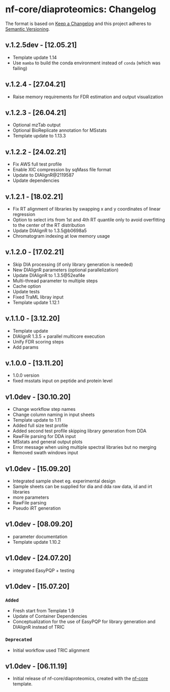 # nf-core/diaproteomics: Changelog

The format is based on [Keep a Changelog](https://keepachangelog.com/en/1.0.0/)
and this project adheres to [Semantic Versioning](https://semver.org/spec/v2.0.0.html).

## v.1.2.5dev - [12.05.21]

- Template update 1.14
- Use `mamba` to build the conda environment instead of `conda` (which was failing)

## v.1.2.4 - [27.04.21]

- Raise memory requirements for FDR estimation and output visualization

## v.1.2.3 - [26.04.21]

- Optional mzTab output
- Optional BioReplicate annotation for MSstats
- Template update to 1.13.3

## v.1.2.2 - [24.02.21]

- Fix AWS full test profile
- Enable XIC compression by sqMass file format
- Update to DIAlignR@2119587
- Update dependencies

## v.1.2.1 - [18.02.21]

- Fix RT alignment of libraries by swapping x and y coordinates of linear regression
- Option to select irts from 1st and 4th RT quantile only to avoid overfitting to the center of the RT distribution
- Update DIAlignR to 1.3.5@b0698a5
- Chromatogram indexing at low memory usage

## v.1.2.0 - [17.02.21]

- Skip DIA processing (if only library generation is needed)
- New DIAlignR parameters (optional parallelization)
- Update DIAlignR to 1.3.5@52eaf4e
- Multi-thread parameter to multiple steps
- Cache option
- Update tests
- Fixed TraML libray input
- Template update 1.12.1

## v.1.1.0 - [3.12.20]

- Template update
- DIAlignR 1.3.5 + parallel multicore execution
- Unify FDR scoring steps
- Add params

## v.1.0.0 - [13.11.20]

- 1.0.0 version
- fixed msstats input on peptide and protein level

## v1.0dev - [30.10.20]

- Change workflow step names
- Change column naming in input sheets
- Template update to 1.11
- Added full size test profile
- Added second test profile skipping library generation from DDA
- RawFile parsing for DDA input
- MSstats and general output plots
- Error message when using multiple spectral libraries but no merging
- Removed swath windows input

## v1.0dev - [15.09.20]

- Integrated sample sheet eg. experimental design
- Sample sheets can be supplied for dia and dda raw data, id and irt libraries
- more parameters
- RawFile parsing
- Pseudo iRT generation

## v1.0dev - [08.09.20]

- parameter documentation
- Template update 1.10.2

## v1.0dev - [24.07.20]

- integrated EasyPQP + testing

## v1.0dev - [15.07.20]

### `Added`

- Fresh start from Template 1.9
- Update of Container Dependencies
- Conceptualization for the use of EasyPQP for library generation and DIAlignR instead of TRIC

### `Deprecated`

- Initial workflow used TRIC alignment

## v1.0dev - [06.11.19]

- Initial release of nf-core/diaproteomics, created with the [nf-core](https://nf-co.re/) template.
